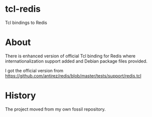 # tcl-redis
Tcl bindings to Redis

# About

There is enhanced version of official Tcl binding for Redis where
internationalization support added and Debian package files provided.

I got the official version from
https://github.com/antirez/redis/blob/master/tests/support/redis.tcl

# History

The project moved from my own fossil repository.

